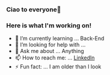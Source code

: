 ### Ciao to everyone👋
### Here is what I'm working on!

- 🌱 I’m currently learning ... Back-End
- 🤔 I’m looking for help with ...
- 💬 Ask me about ... Anything
- 📫 How to reach me: ... [LinkedIn](https://www.linkedin.com/in/patrizia-gessa/)
- ⚡ Fun fact: ... I am older than I look
